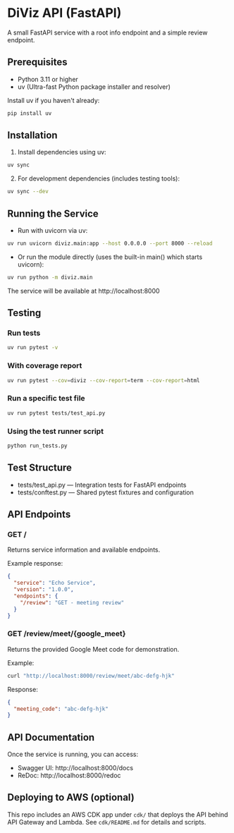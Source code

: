 # DiViz API (FastAPI)

A small FastAPI service with a root info endpoint and a simple review endpoint.

## Prerequisites

- Python 3.11 or higher
- uv (Ultra-fast Python package installer and resolver)

Install uv if you haven't already:
```bash
pip install uv
```

## Installation

1) Install dependencies using uv:
```bash
uv sync
```

2) For development dependencies (includes testing tools):
```bash
uv sync --dev
```

## Running the Service

- Run with uvicorn via uv:
```bash
uv run uvicorn diviz.main:app --host 0.0.0.0 --port 8000 --reload
```

- Or run the module directly (uses the built-in main() which starts uvicorn):
```bash
uv run python -m diviz.main
```

The service will be available at http://localhost:8000

## Testing

### Run tests
```bash
uv run pytest -v
```

### With coverage report
```bash
uv run pytest --cov=diviz --cov-report=term --cov-report=html
```

### Run a specific test file
```bash
uv run pytest tests/test_api.py
```

### Using the test runner script
```bash
python run_tests.py
```

## Test Structure

- tests/test_api.py — Integration tests for FastAPI endpoints
- tests/conftest.py — Shared pytest fixtures and configuration

## API Endpoints

### GET /
Returns service information and available endpoints.

Example response:
```json
{
  "service": "Echo Service",
  "version": "1.0.0",
  "endpoints": {
    "/review": "GET - meeting review"
  }
}
```

### GET /review/meet/{google_meet}
Returns the provided Google Meet code for demonstration.

Example:
```bash
curl "http://localhost:8000/review/meet/abc-defg-hjk"
```
Response:
```json
{
  "meeting_code": "abc-defg-hjk"
}
```

## API Documentation

Once the service is running, you can access:
- Swagger UI: http://localhost:8000/docs
- ReDoc: http://localhost:8000/redoc

## Deploying to AWS (optional)

This repo includes an AWS CDK app under `cdk/` that deploys the API behind API Gateway and Lambda. See `cdk/README.md` for details and scripts.
